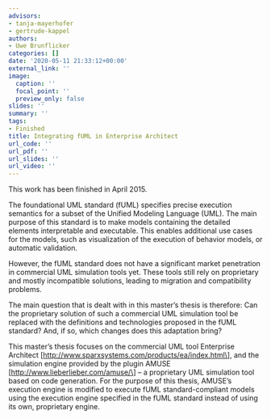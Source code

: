 ```yaml
---
advisors:
- tanja-mayerhofer
- gertrude-kappel
authors:
- Uwe Brunflicker
categories: []
date: '2020-05-11 21:33:12+00:00'
external_link: ''
image:
  caption: ''
  focal_point: ''
  preview_only: false
slides: ''
summary: ''
tags:
- Finished
title: Integrating fUML in Enterprise Architect
url_code: ''
url_pdf: ''
url_slides: ''
url_video: ''
---
```


This work has been finished in April 2015.

The foundational UML standard (fUML) specifies precise execution semantics for a subset of the Unified Modeling Language (UML). The main purpose of this standard is to make models containing the detailed elements interpretable and executable. This enables additional use cases for the models, such as visualization of the execution of behavior models, or automatic validation.

However, the fUML standard does not have a significant market penetration in commercial UML simulation tools yet. These tools still rely on proprietary and mostly incompatible solutions, leading to migration and compatibility problems.

The main question that is dealt with in this master’s thesis is therefore: Can the proprietary solution of such a commercial UML simulation tool be replaced with the definitions and technologies proposed in the fUML standard? And, if so, which changes does this adaptation bring?

This master’s thesis focuses on the commercial UML tool Enterprise Architect \[http://www.sparxsystems.com/products/ea/index.html\], and the simulation engine provided by the plugin AMUSE \[http://www.lieberlieber.com/amuse/\] – a proprietary UML simulation tool based on code generation. For the purpose of this thesis, AMUSE’s execution engine is modified to execute fUML standard-compliant models using the execution engine specified in the fUML standard instead of using its own, proprietary engine.

&nbsp;